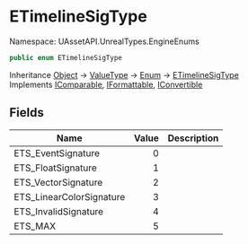 # ETimelineSigType

Namespace: UAssetAPI.UnrealTypes.EngineEnums

```csharp
public enum ETimelineSigType
```

Inheritance [Object](https://docs.microsoft.com/en-us/dotnet/api/system.object) → [ValueType](https://docs.microsoft.com/en-us/dotnet/api/system.valuetype) → [Enum](https://docs.microsoft.com/en-us/dotnet/api/system.enum) → [ETimelineSigType](./uassetapi.unrealtypes.engineenums.etimelinesigtype.md)<br>
Implements [IComparable](https://docs.microsoft.com/en-us/dotnet/api/system.icomparable), [IFormattable](https://docs.microsoft.com/en-us/dotnet/api/system.iformattable), [IConvertible](https://docs.microsoft.com/en-us/dotnet/api/system.iconvertible)

## Fields

| Name | Value | Description |
| --- | --: | --- |
| ETS_EventSignature | 0 |  |
| ETS_FloatSignature | 1 |  |
| ETS_VectorSignature | 2 |  |
| ETS_LinearColorSignature | 3 |  |
| ETS_InvalidSignature | 4 |  |
| ETS_MAX | 5 |  |
